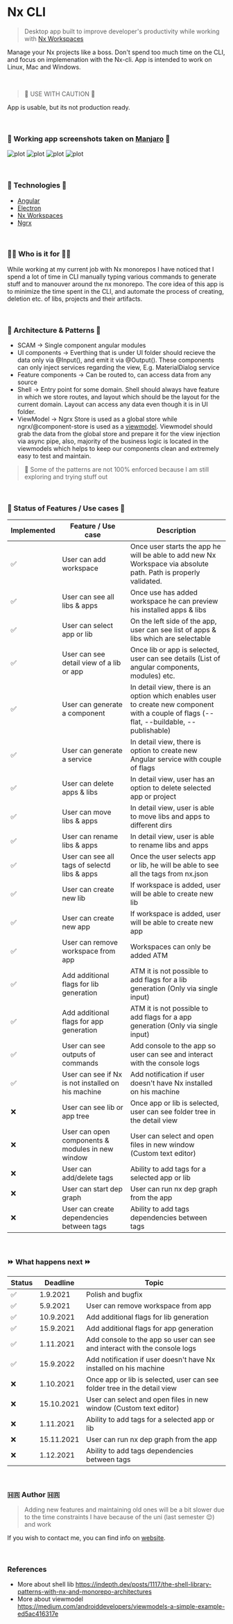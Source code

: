 # Nx CLI 

> Desktop app built to improve developer's productivity while working with [Nx Workspaces](https://nx.dev/)

Manage your Nx projects like a boss. Don't spend too much time on the CLI, and focus on implemenation with the Nx-cli. App is intended to work on Linux, Mac and Windows.

<br>

> :construction: USE WITH CAUTION :construction: 
 
App is usable, but its not production ready. 

<br>

### 🧪 Working app screenshots taken on [Manjaro](https://manjaro.org/) 🧪

![plot](./resources/1.png)
![plot](./resources/2.png)
![plot](./resources/3.png)
![plot](./resources/4.png)


<br>

### 🤖 Technologies 🤖

- [Angular](https://angular.io/)
- [Electron](https://www.electronjs.org/)
- [Nx Workspaces](https://nx.dev/)
- [Ngrx](https://ngrx.io/)

<br>

### 👨‍💻 Who is it for 👨‍💻

While working at my current job with Nx monorepos I have noticed that I spend a lot of time in CLI manually typing various commands to generate stuff and to manouver around the nx monorepo. The core idea of this app is to minimize the time spent in the CLI, and automate the process of creating, deletion etc. of libs, projects and their artifacts.

<br>

### :office: Architecture & Patterns :office:

- SCAM -> Single component angular modules
- UI components -> Everthing that is under UI folder should recieve the data only via @Input(), and emit it via @Output(). These components can only inject services regarding the view, E.g. MaterialDialog service 
- Feature components -> Can be routed to, can access data from any source 
- Shell -> Entry point for some domain. Shell should always have feature in which we store routes, and layout which should be the layout for the current domain. Layout can access any data even though it is in UI folder.
- ViewModel -> Ngrx Store is used as a global store while ngrx/@component-store is used as a [viewmodel](https://developer.android.com/topic/libraries/architecture/viewmodel). Viewmodel should grab the data from the global store and prepare it for the view injection via async pipe, also, majority of the business logic is located in the viewmodels which helps to keep our components clean and extremely easy to test and maintain.

> :construction: Some of the patterns are not 100% enforced because I am still exploring and trying stuff out

<br>

### :construction: Status of Features / Use cases :construction:

| Implemented      | Feature / Use case    | Description |
| ----------- | ----------- | ----------- |
| :white_check_mark: | User can add workspace | Once user starts the app he will be able to add new Nx Workspace via absolute path. Path is properly validated.       |
| :white_check_mark: | User can see all libs & apps  | Once use has added workspace he can preview his installed apps & libs |
| :white_check_mark: | User can select app or lib  | On the left side of the app, user can see list of apps & libs which are selectable |
| :white_check_mark: | User can see detail view of a lib or app | Once lib or app is selected, user can see details (List of angular components, modules) etc. |
| :white_check_mark: | User can generate a component  | In detail view, there is an option which enables user to create new component with a couple of flags (--flat, --buildable, --publishable) |
| :white_check_mark: | User can generate a service  | In detail view, there is option to create new Angular service with couple of flags |
| :white_check_mark: | User can delete apps & libs  | In detail view, user has an option to delete selected app or project |
| :white_check_mark: | User can move libs & apps  | In detail view, user is able to move libs and apps to different dirs |
| :white_check_mark: | User can rename libs & apps  | In detail view, user is able to rename libs and apps |
| :white_check_mark: | User can see all tags of selectd libs & apps  | Once the user selects app or lib, he will be able to see all the tags from nx.json |
| :white_check_mark: | User can create new lib | If workspace is added, user will be able to create new lib |
| :white_check_mark: | User can create new app | If workspace is added, user will be able to create new app |
| :white_check_mark: | User can remove workspace from app | Workspaces can only be added ATM |
| :white_check_mark: | Add additional flags for lib generation | ATM it is not possible to add flags for a lib generation (Only via single input) |
| :white_check_mark: | Add additional flags for app generation | ATM it is not possible to add flags for a app generation (Only via single input) |
| :white_check_mark: | User can see outputs of commands | Add console to the app so user can see and interact with the console logs |
| :white_check_mark: | User can see if Nx is not installed on his machine | Add notification if user doesn't have Nx installed on his machine |
| :x: | User can see lib or app tree | Once app or lib is selected, user can see folder tree in the detail view |
| :x: | User can open components & modules in new window | User can select and open files in new window (Custom text editor) |
| :x: | User can add/delete tags | Ability to add tags for a selected app or lib |
| :x: | User can start dep graph | User can run nx dep graph from the app |
| :x: | User can create dependencies between tags | Ability to add tags dependencies between tags |


<br>

### ⏩ What happens next ⏩

| Status | Deadline | Topic |
| ----------- | ----------- | ----------- |
| :white_check_mark: | 1.9.2021 | Polish and bugfix |
| :white_check_mark: | 5.9.2021 | User can remove workspace from app |
| :white_check_mark: | 10.9.2021 | Add additional flags for lib generation |
| :white_check_mark: | 15.9.2021 | Add additional flags for app generation |
| :white_check_mark: | 1.11.2021 | Add console to the app so user can see and interact with the console logs |
| :white_check_mark: | 15.9.2022 | Add notification if user doesn't have Nx installed on his machine |
| :x: | 1.10.2021 | Once app or lib is selected, user can see folder tree in the detail view |
| :x: | 15.10.2021 | User can select and open files in new window (Custom text editor) |
| :x: | 1.11.2021 | Ability to add tags for a selected app or lib |
| :x: | 15.11.2021 | User can run nx dep graph from the app |
| :x: | 1.12.2021 | Ability to add tags dependencies between tags |

<br>


### 🇭🇷 Author 🇭🇷

> Adding new features and maintaining old ones will be a bit slower due to the time constraints I have because of the uni (last semester :relieved:) and work

If you wish to contact me, you can find info on [website](https://www.fcurkovicdev.eu/).

<br>

### References

- More about shell lib https://indepth.dev/posts/1117/the-shell-library-patterns-with-nx-and-monorepo-architectures
- More about viewmodel https://medium.com/androiddevelopers/viewmodels-a-simple-example-ed5ac416317e

<br>

